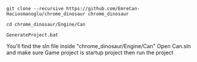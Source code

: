 ```
git clone --recursive https://github.com/EmreCan-Haciosmanoglu/chrome_dinosaur chrome_dinosaur
```
```
cd chrome_dinosaur/Engine/Can
```
```
GenerateProject.bat
```
You'll find the sln file inside "chrome_dinosaur/Engine/Can"
Open Can.sln and make sure Game project is startup project then run the project
